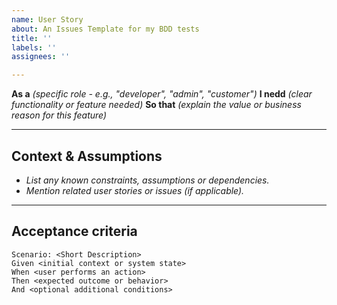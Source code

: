 ```yaml
---
name: User Story
about: An Issues Template for my BDD tests
title: ''
labels: ''
assignees: ''

---
```


**As a** _(specific role - e.g., "developer", "admin", "customer")_
**I nedd** _(clear functionality or feature needed)_
**So that** _(explain the value or business reason for this feature)_

---

## **Context & Assumptions**
- _List any known constraints, assumptions or dependencies._
- _Mention related user stories or issues (if applicable)._

---

## **Acceptance criteria**

```gherkin
Scenario: <Short Description>
Given <initial context or system state>
When <user performs an action>
Then <expected outcome or behavior>
And <optional additional conditions>
```
